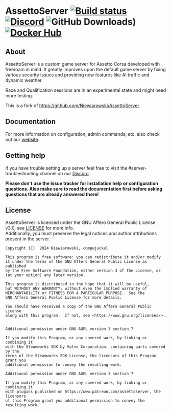 # AssettoServer [![Build status](https://img.shields.io/github/actions/workflow/status/compujuckel/AssettoServer/dotnet.yml?logo=github&label=Build)](https://github.com/compujuckel/AssettoServer/actions/workflows/dotnet.yml) [![Discord](https://img.shields.io/discord/890676433746268231?logo=discord&label=Discord&color=7289da)](https://discord.gg/uXEXRcSkyz) ![GitHub Downloads)](https://img.shields.io/github/downloads/compujuckel/AssettoServer/total?color=gold&label=Downloads) [![Docker Hub](https://img.shields.io/docker/v/compujuckel/assettoserver?logo=docker&label=Docker)](https://hub.docker.com/r/compujuckel/assettoserver)

## About
AssettoServer is a custom game server for Assetto Corsa developed with freeroam in mind. It greatly improves upon the default game server by fixing various security issues and providing new features like AI traffic and dynamic weather.

Race and Qualification sessions are in an experimental state and might need more testing.

This is a fork of https://github.com/Niewiarowski/AssettoServer.

## Documentation
For more information on configuration, admin commands, etc. also check out our [website](https://assettoserver.org/).

## Getting help
If you have trouble setting up a server feel free to visit the #server-troubleshooting channel on our [Discord](https://discord.gg/uXEXRcSkyz).

**Please don't use the Issue tracker for installation help or configuration questions. Also make sure to read the documentation first before asking questions that are already answered there!**

## License
AssettoServer is licensed under the GNU Affero General Public License v3.0, see [LICENSE](https://github.com/compujuckel/AssettoServer/blob/master/LICENSE) for more info.  
Additionally, you must preserve the legal notices and author attributions present in the server.

```
Copyright (C)  2024 Niewiarowski, compujuckel

This program is free software: you can redistribute it and/or modify
it under the terms of the GNU Affero General Public License as published
by the Free Software Foundation, either version 3 of the License, or
(at your option) any later version.

This program is distributed in the hope that it will be useful,
but WITHOUT ANY WARRANTY; without even the implied warranty of
MERCHANTABILITY or FITNESS FOR A PARTICULAR PURPOSE.  See the
GNU Affero General Public License for more details.

You should have received a copy of the GNU Affero General Public License
along with this program.  If not, see <https://www.gnu.org/licenses/>.


Additional permission under GNU AGPL version 3 section 7

If you modify this Program, or any covered work, by linking or combining it 
with the Steamworks SDK by Valve Corporation, containing parts covered by the
terms of the Steamworks SDK License, the licensors of this Program grant you
additional permission to convey the resulting work.

Additional permission under GNU AGPL version 3 section 7

If you modify this Program, or any covered work, by linking or combining it 
with plugins published on https://www.patreon.com/assettoserver, the licensors
of this Program grant you additional permission to convey the resulting work.
```
